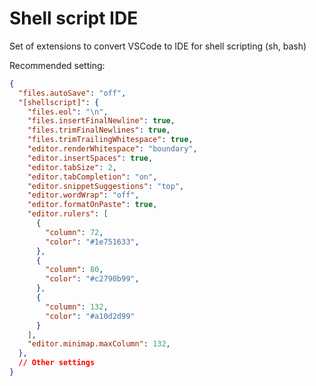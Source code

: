 # Shell script IDE

Set of extensions to convert VSCode to IDE for shell scripting (sh, bash)

Recommended setting:

```json
{
  "files.autoSave": "off",
  "[shellscript]": {
    "files.eol": "\n",
    "files.insertFinalNewline": true,
    "files.trimFinalNewlines": true,
    "files.trimTrailingWhitespace": true,
    "editor.renderWhitespace": "boundary",
    "editor.insertSpaces": true,
    "editor.tabSize": 2,
    "editor.tabCompletion": "on",
    "editor.snippetSuggestions": "top",
    "editor.wordWrap": "off",
    "editor.formatOnPaste": true,
    "editor.rulers": [
      {
        "column": 72,
        "color": "#1e751633",
      },
      {
        "column": 80,
        "color": "#c2790b99",
      },
      {
        "column": 132,
        "color": "#a10d2d99"
      }
    ],
    "editor.minimap.maxColumn": 132,
  },
  // Other settings 
}
```
